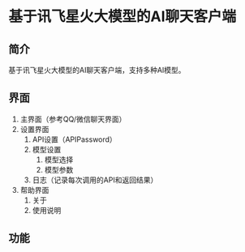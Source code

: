 # 基于讯飞星火大模型的AI聊天客户端

## 简介

基于讯飞星火大模型的AI聊天客户端，支持多种AI模型。

## 界面

1. 主界面（参考QQ/微信聊天界面）
2. 设置界面
   1. API设置（APIPassword）
   2. 模型设置
      1. 模型选择
      2. 模型参数
   3. 日志（记录每次调用的API和返回结果）
3. 帮助界面
   1. 关于
   2. 使用说明

## 功能
